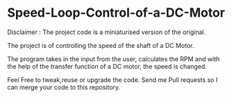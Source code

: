 # Speed-Loop-Control-of-a-DC-Motor

Disclaimer : The project code is a miniaturised version of the original.

The project is of controlling the speed of the shaft of a DC Motor.

The program takes in the input from the user, calculates the RPM and with the help of the transfer function of a DC motor, the speed is changed.

Feel Free to tweak,reuse or upgrade the code. Send me Pull requests so I can merge your code to this repository.
